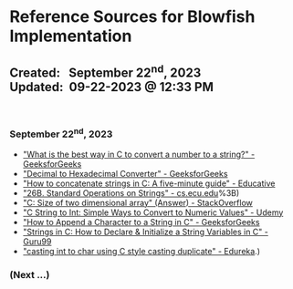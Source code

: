 # Reference Sources for Blowfish Implementation
**Created:**&nbsp;&nbsp; September 22<sup>nd</sup>, 2023  
**Updated:**&nbsp; 09-22-2023 @ 12:33 PM
---


&nbsp;

### September 22<sup>nd</sup>, 2023

* ["What is the best way in C to convert a number to a string?" - GeeksforGeeks](https://www.geeksforgeeks.org/what-is-the-best-way-in-c-to-convert-a-number-to-a-string/)
* ["Decimal to Hexadecimal Converter" - GeeksforGeeks](https://www.geeksforgeeks.org/decimal-to-hex-converter/)
* ["How to concatenate strings in C: A five-minute guide" - Educative](https://www.educative.io/blog/concatenate-string-c)
* ["26B. Standard Operations on Strings" - cs.ecu.edu](http://www.cs.ecu.edu/karl/2530/fall19/Notes/lec26B.html#:~:text=Strcat%20does%20not%20allocate%20any,char*%20src%2C%20size_t%20n)%3B)
* ["C: Size of two dimensional array" (Answer) - StackOverflow](https://stackoverflow.com/a/34134130)
* ["C String to Int: Simple Ways to Convert to Numeric Values" - Udemy](https://blog.udemy.com/c-string-to-int/)
* ["How to Append a Character to a String in C" - GeeksforGeeks](https://www.geeksforgeeks.org/how-to-append-a-character-to-a-string-in-c/)
* ["Strings in C: How to Declare & Initialize a String Variables in C" - Guru99](https://www.guru99.com/c-strings.html)
* ["casting int to char using C style casting duplicate" - Edureka](https://www.edureka.co/community/182745/casting-int-to-char-using-c-style-casting-duplicate#:~:text=In%20traditional%20C%20you%20can,the%20same%20value%20as%20i).)


### (Next ...)
